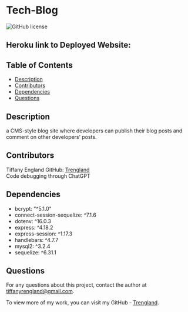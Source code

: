 # Tech-Blog
![GitHub license](https://img.shields.io/badge/license-MIT-blue.svg)


## Heroku link to Deployed Website:
## 


## Table of Contents
* [Description](#description)
* [Contributors](#contributors)
* [Dependencies](#dependencies)
* [Questions](#questions)



## Description
a CMS-style blog site where developers can publish their blog posts and comment on other developers’ posts.



## Contributors
Tiffany England GitHub: [Trengland](https://github.com/Trengland)\
Code debugging through ChatGPT



## Dependencies
 * bcrypt: "^5.1.0"
 * connect-session-sequelize: ^7.1.6
 * dotenv: ^16.0.3
 * express: ^4.18.2
 * express-session: ^1.17.3
 * handlebars: ^4.7.7
 * mysql2: ^3.2.4
 * sequelize: ^6.31.1



## Questions
For any questions about this project, contact the author at tiffanyrengland@gmail.com. 

To view more of my work, you can visit my GitHub - [Trengland](https://www.github.com/Trengland/).

